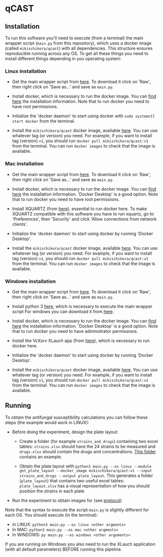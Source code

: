 # qCAST

## Installation

To run this software you'll need to execute (from a terminal) the main wrapper script (`main.py` from this repository), which uses a docker image (called `mikischikora/qcast`) with all dependencies. This structure ensures reproducible running across any OS. To get all these things you need to install different things depending in you operating system:

### Linux installation

- Get the main wrapper script from [here](https://github.com/Gabaldonlab/qCAST/blob/main/main.py). To download it click on 'Raw', then right click on 'Save as...' and save as `main.py`. 

- Install docker, which is necessary to run the docker image. You can [find here](https://docs.docker.com/engine/install/) the installation information. Note that to run docker you need to have root permissions.

- Initialize the 'docker daemon' to start using docker with `sudo systemctl start docker` from the terminal.

- Install the `mikischikora/qcast` docker image, available [here](https://hub.docker.com/repository/docker/mikischikora/qcast). You can use whatever tag (or version) you need. For example, if you want to install tag (version) `v1`, you should run `docker pull mikischikora/qcast:v1` from the terminal. You can run `docker images` to check that the image is available.


### Mac installation

- Get the main wrapper script from [here](https://github.com/Gabaldonlab/qCAST/blob/main/main.py). To download it click on 'Raw', then right click on 'Save as...' and save as `main.py`. 

- Install docker, which is necessary to run the docker image. You can [find here](https://docs.docker.com/engine/install/) the installation information. 'Docker Desktop' is a good option. Note that to run docker you need to have root permissions.

- Install XQUARTZ (from [here](https://www.xquartz.org/)), essential to run docker here. To make XQUARTZ compatible with this software you have to run xquartz, go to 'Preferences', then 'Security' and click 'Allow connections from network clients'.

- Initialize the 'docker daemon' to start using docker by running 'Docker Desktop'. 

- Install the `mikischikora/qcast` docker image, available [here](https://hub.docker.com/repository/docker/mikischikora/qcast). You can use whatever tag (or version) you need. For example, if you want to install tag (version) `v1`, you should run `docker pull mikischikora/qcast:v1` from the terminal. You can run `docker images` to check that the image is available.


### Windows installation

- Get the main wrapper script from [here](https://github.com/Gabaldonlab/qCAST/blob/main/main.py). To download it click on 'Raw', then right click on 'Save as...' and save as `main.py`. 

- Install python 3 [here](https://www.python.org/downloads/windows/), which is necessary to execute the main wrapper script For windows you can download it from [here](https://www.python.org/downloads/windows/).

- Install docker, which is necessary to run the docker image. You can [find here](https://docs.docker.com/engine/install/) the installation information. 'Docker Desktop' is a good option. Note that to run docker you need to have administrator permissions.

- Install the VcXsrv XLauch app (from [here](https://sourceforge.net/projects/vcxsrv/)), which is necessary to run docker here.

- Initialize the 'docker daemon' to start using docker by running 'Docker Desktop'. 

- Install the `mikischikora/qcast` docker image, available [here](https://hub.docker.com/repository/docker/mikischikora/qcast). You can use whatever tag (or version) you need. For example, if you want to install tag (version) `v1`, you should run `docker pull mikischikora/qcast:v1` from the terminal. You can run `docker images` to check that the image is available.



## Running

To obtain the antifungal susceptibility calculations you can follow these steps (the example would work in LINUX):

- Before doing the experiment, design the plate layout:
	
	- Create a folder (for example `strains_and_drugs`) containing two excel tables: `strains.xlsx` should have the 24 strains to be measured and `drugs.xlsx` should contain the drugs and concentrations. [This folder]() contains an example.

	- Obtain the plate layout with `python3 main.py --os linux --module get_plate_layout --docker_image mikischikora/qcast:v1 --input strains_and_drugs --output plate_layout`. This generates a folder (`plate_layout`) that contains two useful excel tables: `plate_layout.xlsx` has a visual representation of how you should position the strains in each plate 

- Run the experiment to obtain images for  (see [protocol]())

Note that the syntax to execute the script `main.py` is slightly different for each OS. You should execute (in the terminal):

- In LINUX: `python3 main.py --os linux <other argments>` 
- In MAC: `python3 main.py --os mac <other argments>` 
- In WINDOWS: `py main.py --os windows <other arguments>`

If you are running on Windows you also need to run the XLauch application (with all default parameters) BEFORE running this pipeline.

